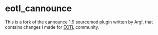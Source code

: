 # eotl_cannounce

This is a fork of the [cannounce](https://forums.alliedmods.net/showthread.php?t=77306) 1.9 sourcemod plugin written by Arg!, that contains changes I made for [EOTL](https://www.endofthelinegaming.com/) community.